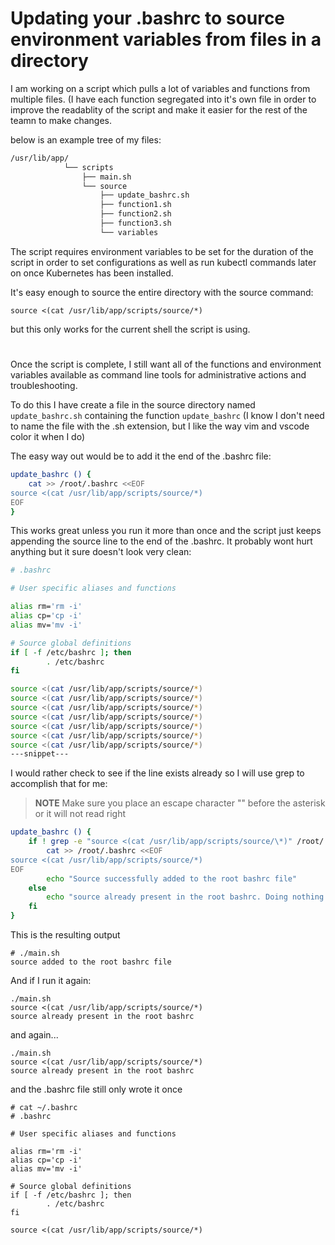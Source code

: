 # Updating your .bashrc to source environment variables from files in a directory

I am working on a script which pulls a lot of variables and functions from multiple files.  (I have each function segregated into it's own file in order to improve the readablity of the script and make it easier for the rest of the teamn to make changes.

below is an example tree of my files:

```bash
/usr/lib/app/
            └── scripts
                ├── main.sh
                └── source
                    ├── update_bashrc.sh
                    ├── function1.sh
                    ├── function2.sh
                    ├── function3.sh
                    └── variables
```

The script requires environment variables to be set for the duration of the script in order to set configurations as well as run kubectl commands later on once Kubernetes has been installed.

It's easy enough to source the entire directory with the source command:

```shell
source <(cat /usr/lib/app/scripts/source/*)
```
but this only works for the current shell the script is using.

#
Once the script is complete, I still want all of the functions and environment variables available as command line tools for administrative actions and troubleshooting.

To do this I have create a file in the source directory named `update_bashrc.sh` containing the function `update_bashrc` (I know I don't need to name the file with the .sh extension, but I like the way vim and vscode color it when I do)

The easy way out would be to add it the end of the .bashrc file:

```bash
update_bashrc () {
	cat >> /root/.bashrc <<EOF
source <(cat /usr/lib/app/scripts/source/*)
EOF
}

```
This works great unless you run it more than once and the script just keeps appending the source line to the end of the .bashrc.  It probably wont hurt anything but it sure doesn't look very clean:

```bash
# .bashrc

# User specific aliases and functions

alias rm='rm -i'
alias cp='cp -i'
alias mv='mv -i'

# Source global definitions
if [ -f /etc/bashrc ]; then
        . /etc/bashrc
fi

source <(cat /usr/lib/app/scripts/source/*)
source <(cat /usr/lib/app/scripts/source/*)
source <(cat /usr/lib/app/scripts/source/*)
source <(cat /usr/lib/app/scripts/source/*)
source <(cat /usr/lib/app/scripts/source/*)
source <(cat /usr/lib/app/scripts/source/*)
source <(cat /usr/lib/app/scripts/source/*)
---snippet---
```

I would rather check to see if the line exists already so I will use grep to accomplish that for me:

> **NOTE** Make sure you place an escape character "\" before the asterisk or it will not read right

```bash
update_bashrc () {
	if ! grep -e "source <(cat /usr/lib/app/scripts/source/\*)" /root/.bashrc; then
		cat >> /root/.bashrc <<EOF
source <(cat /usr/lib/app/scripts/source/*)
EOF
        echo "Source successfully added to the root bashrc file"
	else
		echo "source already present in the root bashrc. Doing nothing."
	fi
}
```

This is the resulting output

```shell
# ./main.sh 
source added to the root bashrc file
```

And if I run it again:

```shell
./main.sh 
source <(cat /usr/lib/app/scripts/source/*)
source already present in the root bashrc
```

and again...

```shell
./main.sh 
source <(cat /usr/lib/app/scripts/source/*)
source already present in the root bashrc
```

and the .bashrc file still only wrote it once
```shell
# cat ~/.bashrc
# .bashrc

# User specific aliases and functions

alias rm='rm -i'
alias cp='cp -i'
alias mv='mv -i'

# Source global definitions
if [ -f /etc/bashrc ]; then
        . /etc/bashrc
fi

source <(cat /usr/lib/app/scripts/source/*)
```

